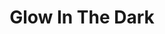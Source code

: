 ---
title: "Glow In The Dark"
draft: false
slug: "glow-in-the-dark"
weight: "5"
mainpage: true
related: true

block_project: {
	description: "(description coming soon)",
	bgcolor: "#161421",
	fontcolor: "#fff",
	work: [ 
		{class: "col-12 col-md-10", src: "img/illustration_glow-in-the-dark-01.jpg"},
		{class: "col-12 col-md-10", src: "img/illustration_glow-in-the-dark-02.jpg"},
		{class: "col-12 col-md-10", src: "img/illustration_glow-in-the-dark-03.jpg"}
	]
}

---